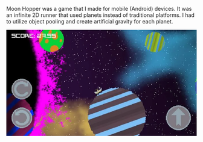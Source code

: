 Moon Hopper was a game that I made for mobile (Android) devices.
It was an infinite 2D runner that used planets instead of traditional platforms. I had to utilize object pooling and create artificial gravity for each planet.

![PHOTO](Pic_MH.png)

